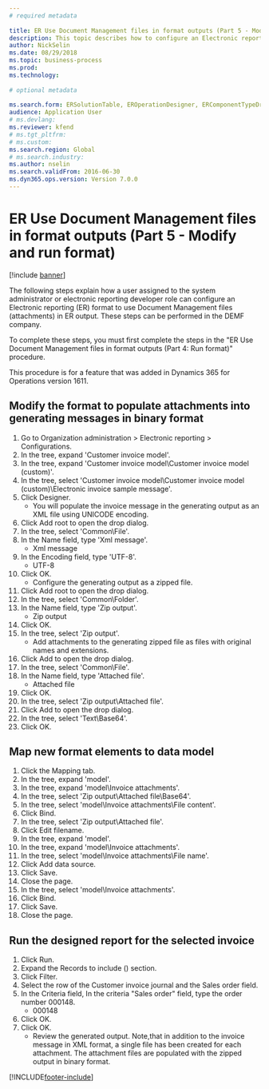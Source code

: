 ```yaml
--- 
# required metadata 
 
title: ER Use Document Management files in format outputs (Part 5 - Modify and run format)
description: This topic describes how to configure an Electronic reporting (ER) format to use Document Management files (attachments) in ER output. (Part 5)
author: NickSelin
ms.date: 08/29/2018
ms.topic: business-process 
ms.prod:  
ms.technology:  
 
# optional metadata 
 
ms.search.form: ERSolutionTable, EROperationDesigner, ERComponentTypeDropDialog, ERExpressionDesignerFormula, SysQueryForm   
audience: Application User 
# ms.devlang:  
ms.reviewer: kfend
# ms.tgt_pltfrm:  
# ms.custom:  
ms.search.region: Global
# ms.search.industry: 
ms.author: nselin
ms.search.validFrom: 2016-06-30 
ms.dyn365.ops.version: Version 7.0.0 
---
```

# ER Use Document Management files in format outputs (Part 5 - Modify and run format)

[!include [banner](../../includes/banner.md)]

The following steps explain how a user assigned to the system administrator or electronic reporting developer role can configure an Electronic reporting (ER) format to use Document Management files (attachments) in ER output. These steps can be performed in the DEMF company.

To complete these steps, you must first complete the steps in the "ER Use Document Management files in format outputs (Part 4: Run format)" procedure.

This procedure is for a feature that was added in Dynamics 365 for Operations version 1611.


## Modify the format to populate attachments into generating messages in binary format
1. Go to Organization administration > Electronic reporting > Configurations.
2. In the tree, expand 'Customer invoice model'.
3. In the tree, expand 'Customer invoice model\Customer invoice model (custom)'.
4. In the tree, select 'Customer invoice model\Customer invoice model (custom)\Electronic invoice sample message'.
5. Click Designer.
    * You will populate the invoice message in the generating output as an XML file using UNICODE encoding.  
6. Click Add root to open the drop dialog.
7. In the tree, select 'Common\File'.
8. In the Name field, type 'Xml message'.
    * Xml message  
9. In the Encoding field, type 'UTF-8'.
    * UTF-8  
10. Click OK.
    * Configure the generating output as a zipped file.  
11. Click Add root to open the drop dialog.
12. In the tree, select 'Common\Folder'.
13. In the Name field, type 'Zip output'.
    * Zip output  
14. Click OK.
15. In the tree, select 'Zip output'.
    * Add attachments to the generating zipped file as files with original names and extensions.  
16. Click Add to open the drop dialog.
17. In the tree, select 'Common\File'.
18. In the Name field, type 'Attached file'.
    * Attached file  
19. Click OK.
20. In the tree, select 'Zip output\Attached file'.
21. Click Add to open the drop dialog.
22. In the tree, select 'Text\Base64'.
23. Click OK.

## Map new format elements to data model
1. Click the Mapping tab.
2. In the tree, expand 'model'.
3. In the tree, expand 'model\Invoice attachments'.
4. In the tree, select 'Zip output\Attached file\Base64'.
5. In the tree, select 'model\Invoice attachments\File content'.
6. Click Bind.
7. In the tree, select 'Zip output\Attached file'.
8. Click Edit filename.
9. In the tree, expand 'model'.
10. In the tree, expand 'model\Invoice attachments'.
11. In the tree, select 'model\Invoice attachments\File name'.
12. Click Add data source.
13. Click Save.
14. Close the page.
15. In the tree, select 'model\Invoice attachments'.
16. Click Bind.
17. Click Save.
18. Close the page.

## Run the designed report for the selected invoice
1. Click Run.
2. Expand the Records to include () section.
3. Click Filter.
4. Select the row of the Customer invoice journal and the Sales order field.
5. In the Criteria field, In the criteria "Sales order" field, type the order number 000148.
    * 000148  
6. Click OK.
7. Click OK.
    * Review the generated output. Note,that in addition to the invoice message in XML format, a single file has been created for each attachment. The attachment files are populated with the zipped output in binary format.  



[!INCLUDE[footer-include](../../../../includes/footer-banner.md)]